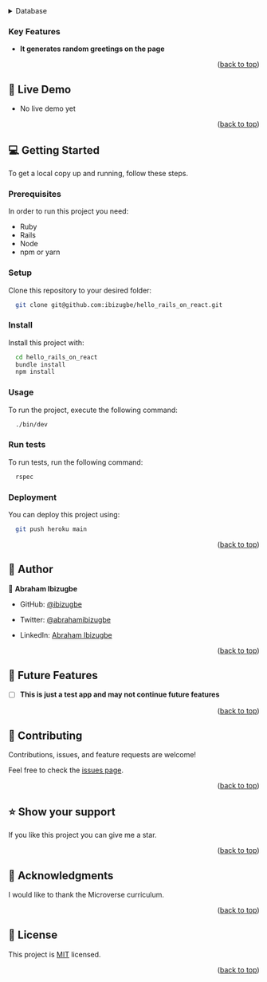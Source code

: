 <details>
<summary>Database</summary>
  <ul>
    <li><a href="https://www.postgresql.org/">PostgreSQL</a></li>
  </ul>
</details>

### Key Features <a name="key-features"></a>

- **It generates random greetings on the page**

<p align="right">(<a href="#readme-top">back to top</a>)</p>

## 🚀 Live Demo <a name="live-demo"></a>

- No live demo yet

<p align="right">(<a href="#readme-top">back to top</a>)</p>

## 💻 Getting Started <a name="getting-started"></a>

To get a local copy up and running, follow these steps.

### Prerequisites

In order to run this project you need:

- Ruby
- Rails
- Node
- npm or yarn

### Setup

Clone this repository to your desired folder:

```sh
  git clone git@github.com:ibizugbe/hello_rails_on_react.git
```

### Install

Install this project with:

```sh
  cd hello_rails_on_react
  bundle install
  npm install
```

### Usage

To run the project, execute the following command:

```sh
  ./bin/dev
```

### Run tests

To run tests, run the following command:

```sh
  rspec
```

### Deployment

You can deploy this project using:

```sh
  git push heroku main
```

<p align="right">(<a href="#readme-top">back to top</a>)</p>

## 👥 Author <a name="authors"></a>

👤 **Abraham Ibizugbe**

- GitHub: [@ibizugbe](https://github.com/ibizugbe)

- Twitter: [@abrahamibizugbe](https://twitter.com/abrahamibizugbe)

- LinkedIn: [Abraham Ibizugbe](https://www.linkedin.com/in/abrahamibizugbe)

<p align="right">(<a href="#readme-top">back to top</a>)</p>

## 🔭 Future Features <a name="future-features"></a>

- [ ] **This is just a test app and may not continue future features**

<p align="right">(<a href="#readme-top">back to top</a>)</p>

## 🤝 Contributing <a name="contributing"></a>

Contributions, issues, and feature requests are welcome!

Feel free to check the [issues page](../../issues/).

<p align="right">(<a href="#readme-top">back to top</a>)</p>

## ⭐️ Show your support <a name="support"></a>

If you like this project you can give me a star.

<p align="right">(<a href="#readme-top">back to top</a>)</p>

## 🙏 Acknowledgments <a name="acknowledgements"></a>

I would like to thank the Microverse curriculum. 

<p align="right">(<a href="#readme-top">back to top</a>)</p>

## 📝 License <a name="license"></a>

This project is [MIT](./MIT.md) licensed.

<p align="right">(<a href="#readme-top">back to top</a>)</p>
